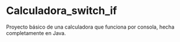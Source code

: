 # Calculadora_switch_if
Proyecto básico de una calculadora que funciona por consola, hecha completamente en Java.
